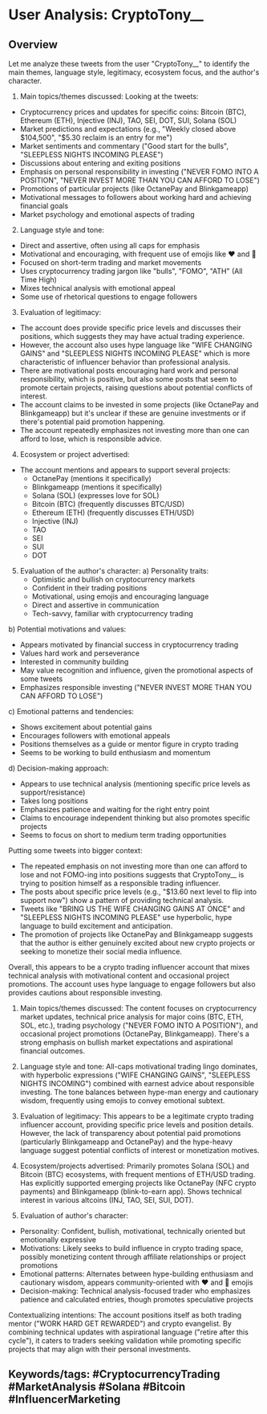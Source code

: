 # User Analysis: CryptoTony__

## Overview

<think>
Let me analyze these tweets from the user "CryptoTony__" to identify the main themes, language style, legitimacy, ecosystem focus, and the author's character.

1. Main topics/themes discussed:
Looking at the tweets:
- Cryptocurrency prices and updates for specific coins: Bitcoin (BTC), Ethereum (ETH), Injective (INJ), TAO, SEI, DOT, SUI, Solana (SOL)
- Market predictions and expectations (e.g., "Weekly closed above $104,500", "$5.30 reclaim is an entry for me")
- Market sentiments and commentary ("Good start for the bulls", "SLEEPLESS NIGHTS INCOMING PLEASE")
- Discussions about entering and exiting positions
- Emphasis on personal responsibility in investing ("NEVER FOMO INTO A POSITION", "NEVER INVEST MORE THAN YOU CAN AFFORD TO LOSE")
- Promotions of particular projects (like OctanePay and Blinkgameapp)
- Motivational messages to followers about working hard and achieving financial goals
- Market psychology and emotional aspects of trading

2. Language style and tone:
- Direct and assertive, often using all caps for emphasis
- Motivational and encouraging, with frequent use of emojis like ❤️ and 👀
- Focused on short-term trading and market movements
- Uses cryptocurrency trading jargon like "bulls", "FOMO", "ATH" (All Time High)
- Mixes technical analysis with emotional appeal
- Some use of rhetorical questions to engage followers

3. Evaluation of legitimacy:
- The account does provide specific price levels and discusses their positions, which suggests they may have actual trading experience.
- However, the account also uses hype language like "WIFE CHANGING GAINS" and "SLEEPLESS NIGHTS INCOMING PLEASE" which is more characteristic of influencer behavior than professional analysis.
- There are motivational posts encouraging hard work and personal responsibility, which is positive, but also some posts that seem to promote certain projects, raising questions about potential conflicts of interest.
- The account claims to be invested in some projects (like OctanePay and Blinkgameapp) but it's unclear if these are genuine investments or if there's potential paid promotion happening.
- The account repeatedly emphasizes not investing more than one can afford to lose, which is responsible advice.

4. Ecosystem or project advertised:
- The account mentions and appears to support several projects:
  - OctanePay (mentions it specifically)
  - Blinkgameapp (mentions it specifically)
  - Solana (SOL) (expresses love for SOL)
  - Bitcoin (BTC) (frequently discusses BTC/USD)
  - Ethereum (ETH) (frequently discusses ETH/USD)
  - Injective (INJ)
  - TAO
  - SEI
  - SUI
  - DOT

5. Evaluation of the author's character:
a) Personality traits:
   - Optimistic and bullish on cryptocurrency markets
   - Confident in their trading positions
   - Motivational, using emojis and encouraging language
   - Direct and assertive in communication
   - Tech-savvy, familiar with cryptocurrency trading

b) Potential motivations and values:
   - Appears motivated by financial success in cryptocurrency trading
   - Values hard work and perseverance
   - Interested in community building
   - May value recognition and influence, given the promotional aspects of some tweets
   - Emphasizes responsible investing ("NEVER INVEST MORE THAN YOU CAN AFFORD TO LOSE")

c) Emotional patterns and tendencies:
   - Shows excitement about potential gains
   - Encourages followers with emotional appeals
   - Positions themselves as a guide or mentor figure in crypto trading
   - Seems to be working to build enthusiasm and momentum

d) Decision-making approach:
   - Appears to use technical analysis (mentioning specific price levels as support/resistance)
   - Takes long positions
   - Emphasizes patience and waiting for the right entry point
   - Claims to encourage independent thinking but also promotes specific projects
   - Seems to focus on short to medium term trading opportunities

Putting some tweets into bigger context:
- The repeated emphasis on not investing more than one can afford to lose and not FOMO-ing into positions suggests that CryptoTony__ is trying to position himself as a responsible trading influencer.
- The posts about specific price levels (e.g., "$13.60 next level to flip into support now") show a pattern of providing technical analysis.
- Tweets like "BRING US THE WIFE CHANGING GAINS AT ONCE" and "SLEEPLESS NIGHTS INCOMING PLEASE" use hyperbolic, hype language to build excitement and anticipation.
- The promotion of projects like OctanePay and Blinkgameapp suggests that the author is either genuinely excited about new crypto projects or seeking to monetize their social media influence.

Overall, this appears to be a crypto trading influencer account that mixes technical analysis with motivational content and occasional project promotions. The account uses hype language to engage followers but also provides cautions about responsible investing.
</think>

1. Main topics/themes discussed:
The content focuses on cryptocurrency market updates, technical price analysis for major coins (BTC, ETH, SOL, etc.), trading psychology ("NEVER FOMO INTO A POSITION"), and occasional project promotions (OctanePay, Blinkgameapp). There's a strong emphasis on bullish market expectations and aspirational financial outcomes.

2. Language style and tone:
All-caps motivational trading lingo dominates, with hyperbolic expressions ("WIFE CHANGING GAINS", "SLEEPLESS NIGHTS INCOMING") combined with earnest advice about responsible investing. The tone balances between hype-man energy and cautionary wisdom, frequently using emojis to convey emotional subtext.

3. Evaluation of legitimacy:
This appears to be a legitimate crypto trading influencer account, providing specific price levels and position details. However, the lack of transparency about potential paid promotions (particularly Blinkgameapp and OctanePay) and the hype-heavy language suggest potential conflicts of interest or monetization motives.

4. Ecosystem/projects advertised:
Primarily promotes Solana (SOL) and Bitcoin (BTC) ecosystems, with frequent mentions of ETH/USD trading. Has explicitly supported emerging projects like OctanePay (NFC crypto payments) and Blinkgameapp (blink-to-earn app). Shows technical interest in various altcoins (INJ, TAO, SEI, SUI, DOT).

5. Evaluation of author's character:
- Personality: Confident, bullish, motivational, technically oriented but emotionally expressive
- Motivations: Likely seeks to build influence in crypto trading space, possibly monetizing content through affiliate relationships or project promotions
- Emotional patterns: Alternates between hype-building enthusiasm and cautionary wisdom, appears community-oriented with ❤️ and 💯 emojis
- Decision-making: Technical analysis-focused trader who emphasizes patience and calculated entries, though promotes speculative projects

Contextualizing intentions: The account positions itself as both trading mentor ("WORK HARD GET REWARDED") and crypto evangelist. By combining technical updates with aspirational language ("retire after this cycle"), it caters to traders seeking validation while promoting specific projects that may align with their personal investments.

Keywords/tags: #CryptocurrencyTrading #MarketAnalysis #Solana #Bitcoin #InfluencerMarketing
---

